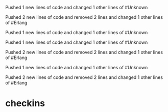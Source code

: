 Pushed 1 new lines of code and changed 1 other lines of #Unknown



Pushed 2 new lines of code and removed 2 lines and changed 1 other lines of #Erlang



Pushed 1 new lines of code and changed 1 other lines of #Unknown





Pushed 1 new lines of code and changed 1 other lines of #Unknown



Pushed 2 new lines of code and removed 2 lines and changed 1 other lines of #Erlang



Pushed 1 new lines of code and changed 1 other lines of #Unknown



Pushed 2 new lines of code and removed 2 lines and changed 1 other lines of #Erlang



checkins
========
